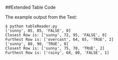 ##Extended Table Code

The example output from the Test:

```
$ python tableReader.py
['sunny', 85, 85, 'FALSE', 0]
Closest Row is: ['sunny', 72, 95, 'FALSE', 0]
Furthest Row is: ['overcast', 64, 65, 'TRUE', 2]
['sunny', 80, 90, 'TRUE', 0]
Closest Row is: ['sunny', 75, 70, 'TRUE', 2]
Furthest Row is: ['rainy', 68, 80, 'FALSE', 1]
```